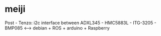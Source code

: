 # meiji
Post - Tenzo: i2c interface between ADXL345 - HMC5883L - ITG-3205 - BMP085  &lt;--> debian + ROS + arduino + Raspberry 
